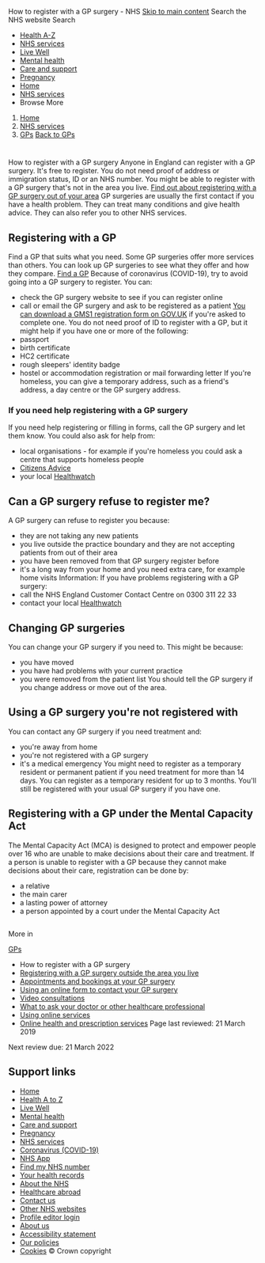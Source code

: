 
How to register with a GP surgery - NHS
[Skip to main content](#maincontent)
Search the NHS website
Search
* [Health A-Z](/conditions/)
* [NHS services](/nhs-services/)
* [Live Well](/live-well/)
* [Mental health](/mental-health/)
* [Care and support](/conditions/social-care-and-support-guide/)
* [Pregnancy](/pregnancy/)
* [Home](/)
* [NHS services](/nhs-services/)
* Browse
 More
1. [Home](/)
2. [NHS services](/nhs-services/)
3. [GPs](/nhs-services/gps/)
[Back to 
 GPs](/nhs-services/gps/) 
# 
 
 How to register with a GP surgery
Anyone in England can register with a GP surgery. It's free to register.
You do not need proof of address or immigration status, ID or an NHS number.
You might be able to register with a GP surgery that's not in the area you live. [Find out about registering with a GP surgery out of your area](/nhs-services/gps/registering-with-a-gp-outside-your-area/)
GP surgeries are usually the first contact if you have a health problem. They can treat many conditions and give health advice. They can also refer you to other NHS services.
## Registering with a GP
Find a GP that suits what you need. Some GP surgeries offer more services than others. You can look up GP surgeries to see what they offer and how they compare.
[Find a GP](https://www.nhs.uk/service-search/find-a-gp)
Because of coronavirus (COVID-19), try to avoid going into a GP surgery to register.
You can:
* check the GP surgery website to see if you can register online
* call or email the GP surgery and ask to be registered as a patient
[You can download a GMS1 registration form on GOV.UK](https://www.gov.uk/government/publications/gms1) if you're asked to complete one.
You do not need proof of ID to register with a GP, but it might help if you have one or more of the following:
* passport
* birth certificate
* HC2 certificate
* rough sleepers' identity badge
* hostel or accommodation registration or mail forwarding letter
If you're homeless, you can give a temporary address, such as a friend's address, a day centre or the GP surgery address.
### If you need help registering with a GP surgery
If you need help registering or filling in forms, call the GP surgery and let them know.
You could also ask for help from:
* local organisations - for example if you're homeless you could ask a centre that supports homeless people
* [Citizens Advice](https://www.citizensadvice.org.uk/health/)
* your local [Healthwatch](https://www.healthwatch.co.uk/)
## Can a GP surgery refuse to register me?
A GP surgery can refuse to register you because:
* they are not taking any new patients
* you live outside the practice boundary and they are not accepting patients from out of their area
* you have been removed from that GP surgery register before
* it's a long way from your home and you need extra care, for example home visits
Information: 
If you have problems registering with a GP surgery:
* call the NHS England Customer Contact Centre on 0300 311 22 33
* contact your local [Healthwatch](https://www.healthwatch.co.uk/)
## **Changing GP surgeries**
You can change your GP surgery if you need to.
This might be because:
* you have moved
* you have had problems with your current practice
* you were removed from the patient list
You should tell the GP surgery if you change address or move out of the area.
## **Using a GP surgery you're not registered with**
You can contact any GP surgery if you need treatment and:
* you're away from home
* you're not registered with a GP surgery
* it's a medical emergency
You might need to register as a temporary resident or permanent patient if you need treatment for more than 14 days.
You can register as a temporary resident for up to 3 months. You'll still be registered with your usual GP surgery if you have one.
## **Registering with a GP under the Mental Capacity Act**
The Mental Capacity Act (MCA) is designed to protect and empower people over 16 who are unable to make decisions about their care and treatment.
If a person is unable to register with a GP because they cannot make decisions about their care, registration can be done by:
* a relative
* the main carer
* a lasting power of attorney
* a person appointed by a court under the Mental Capacity Act
## 
 More in
 
 [GPs](/nhs-services/gps/)
* How to register with a GP surgery
* [Registering with a GP surgery outside the area you live](https://www.nhs.uk/nhs-services/gps/registering-with-a-gp-outside-your-area/)
* [Appointments and bookings at your GP surgery](https://www.nhs.uk/nhs-services/gps/gp-appointments-and-bookings/)
* [Using an online form to contact your GP surgery](https://www.nhs.uk/nhs-services/gps/using-an-online-form-to-contact-your-gp-surgery/)
* [Video consultations](https://www.nhs.uk/nhs-services/gps/video-consultations/)
* [What to ask your doctor or other healthcare professional](https://www.nhs.uk/nhs-services/gps/what-to-ask-your-doctor/)
* [Using online services](https://www.nhs.uk/nhs-services/gps/using-online-services/)
* [Online health and prescription services](https://www.nhs.uk/nhs-services/gps/online-health-and-prescription-services/)
 Page last reviewed: 21 March 2019
   
 Next review due: 21 March 2022
 
## Support links
* [Home](/)
* [Health A to Z](/conditions/)
* [Live Well](/live-well/)
* [Mental health](/mental-health/)
* [Care and support](/conditions/social-care-and-support-guide/)
* [Pregnancy](/pregnancy/)
* [NHS services](/nhs-services/)
* [Coronavirus (COVID-19)](/conditions/coronavirus-covid-19/)
* [NHS App](/nhs-app/)
* [Find my NHS number](/nhs-services/online-services/find-nhs-number/)
* [Your health records](/using-the-nhs/about-the-nhs/your-health-records/)
* [About the NHS](/using-the-nhs/about-the-nhs/)
* [Healthcare abroad](/using-the-nhs/healthcare-abroad/apply-for-a-free-uk-global-health-insurance-card-ghic/)
* [Contact us](/contact-us/)
* [Other NHS websites](/nhs-sites/)
* [Profile editor login](/our-policies/profile-editor-login/)
* [About us](/about-us/)
* [Accessibility statement](/accessibility-statement/)
* [Our policies](/our-policies/)
* [Cookies](/our-policies/cookies-policy/)
© Crown copyright
